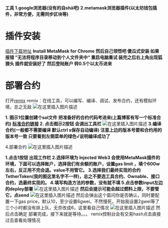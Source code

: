 

**工具
1.google浏览器(没有的自shā吧)
2.metamask浏览器插件(以太坊钱包插件，非常方便，无需同步区块等)**

# 插件安装
[插件下载地址](https://metamask.io/download.html)
**Install MetaMask for Chrome 
然后自己领悟吧 傻瓜式安装 如果报错 ”无法将程序目录移动到个人文件夹中“ 重启电脑重试
装完之后右上角出现狐狸头 插件就安装好了 然后登陆账户 转0.5个以太币进来**

# 部署合约
打开[remix](https://remix.ethereum.org/)
remix：在线工具，可以编写、编译、调试、发布合约，还有模拟环境，总之无敌
![在这里插入图片描述](https://img-blog.csdnimg.cn/20200416164050953.jpg?x-oss-process=image/watermark,type_ZmFuZ3poZW5naGVpdGk,shadow_10,text_aHR0cHM6Ly9ibG9nLmNzZG4ubmV0L3dlaXhpbl80MjcwNDM1Ng==,size_16,color_FFFFFF,t_70#pic_center)

**1. 图示1位置创建个sol文件 把准备好的合约代码考进来(上篇博客有写一个标准合约)
 [标准合约链接](https://github.com/lim960/Eth/blob/master/%E6%A0%87%E5%87%86ERC20%E4%BB%A3%E5%B8%81%E5%90%88%E7%BA%A6.js)
2. 点击图示2按钮 会调出工具栏**
![在这里插入图片描述](https://img-blog.csdnimg.cn/20200416165834276.jpg?x-oss-process=image/watermark,type_ZmFuZ3poZW5naGVpdGk,shadow_10,text_aHR0cHM6Ly9ibG9nLmNzZG4ubmV0L3dlaXhpbl80MjcwNDM1Ng==,size_16,color_FFFFFF,t_70#pic_center)
**3.编译合约(一般都不需要编译 默认ctrl s保存自动编译)
注意上边的版本号要和合约用的版本号一致
只要看到左侧菜单的绿色√说明编译成功了**

4.部署合约
![在这里插入图片描述](https://img-blog.csdnimg.cn/20200416185256253.jpg?x-oss-process=image/watermark,type_ZmFuZ3poZW5naGVpdGk,shadow_10,text_aHR0cHM6Ly9ibG9nLmNzZG4ubmV0L3dlaXhpbl80MjcwNDM1Ng==,size_16,color_FFFFFF,t_70#pic_center)

**1.点击1按钮 出现工作栏
2.选择环境为 Injected Web3  会使用MetaMask插件的环境，下面可以选择账户，选择我们有余额的账户，设置gas limit ，填个600w左右，反正用不完会退。value不用管它。
3.选择我们最终实现的合约TetherToken(我的图这里名字不一样)，总之不要选工具合约、Ownable、接口合约，选最终实现的。
4.填写构造方法的参数，没有就不填
5.点击参数input左边的deploy部署**
![在这里插入图片描述](https://img-blog.csdnimg.cn/202004161801481.jpg?x-oss-process=image/watermark,type_ZmFuZ3poZW5naGVpdGk,shadow_10,text_aHR0cHM6Ly9ibG9nLmNzZG4ubmV0L3dlaXhpbl80MjcwNDM1Ng==,size_16,color_FFFFFF,t_70#pic_center)
**然后会提示可能会超过燃料上限，不要管它，点send**
![在这里插入图片描述](https://img-blog.csdnimg.cn/20200416183649671.jpg?x-oss-process=image/watermark,type_ZmFuZ3poZW5naGVpdGk,shadow_10,text_aHR0cHM6Ly9ibG9nLmNzZG4ubmV0L3dlaXhpbl80MjcwNDM1Ng==,size_16,color_FFFFFF,t_70#pic_center)
然后会弹出这个窗问你是否确认，同时要配置一下gas price，默认10，至少设置6gwei，不然慢死，开始我设置2gwei等了三个小时都没有排上队，无奈改成6，这里看自己情况
![在这里插入图片描述](https://img-blog.csdnimg.cn/20200416184900103.jpg#pic_center)
然后点击确定 部署完成，接下来就是等待。。。
remix控制台会有交易hash点击直接过去查看处理情况
